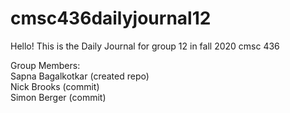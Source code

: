 # cmsc436dailyjournal12
Hello! This is the Daily Journal for group 12 in fall 2020 cmsc 436

Group Members:  
Sapna Bagalkotkar (created repo)  
Nick Brooks (commit)  
Simon Berger (commit)

